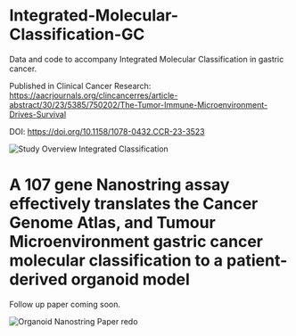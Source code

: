 # Integrated-Molecular-Classification-GC

Data and code to accompany Integrated Molecular Classification in gastric cancer. 

Published in Clinical Cancer Research: 
https://aacrjournals.org/clincancerres/article-abstract/30/23/5385/750202/The-Tumor-Immune-Microenvironment-Drives-Survival

DOI: https://doi.org/10.1158/1078-0432.CCR-23-3523


![Study Overview Integrated Classification](https://github.com/user-attachments/assets/a4f38563-f7a7-425c-830e-b5a62132c18c)


# A 107 gene Nanostring assay effectively translates the Cancer Genome Atlas, and Tumour Microenvironment gastric cancer molecular classification to a patient-derived organoid model

Follow up paper coming soon. 

![Organoid Nanostring Paper redo](https://github.com/user-attachments/assets/3c53a9ae-9b27-4d9a-a861-1bcd8a0dc29f)
